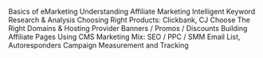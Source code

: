 Basics of eMarketing
Understanding Affiliate Marketing
Intelligent Keyword Research & Analysis
Choosing Right Products: Clickbank, CJ
Choose The Right Domains & Hosting Provider
Banners / Promos / Discounts
Building Affiliate Pages Using CMS
Marketing Mix: SEO / PPC / SMM
Email List, Autoresponders
Campaign Measurement and Tracking